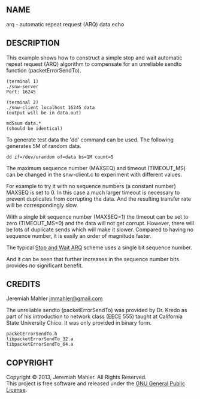NAME
----

arq - automatic repeat request (ARQ) data echo

DESCRIPTION
-----------

This example shows how to construct a simple stop and wait
automatic repeat request (ARQ) algorithm to compensate
for an unreliable sendto function (packetErrorSendTo).

    (terminal 1)
    ./snw-server
    Port: 16245

    (terminal 2)
    ./snw-client localhost 16245 data
    (output will be in data.out)

    md5sum data.*
    (should be identical)

To generate test data the 'dd' command can be used.
The following generates 5M of random data.

    dd if=/dev/urandom of=data bs=1M count=5

The maximum sequence number (MAXSEQ) and timeout (TIMEOUT\_MS)
can be changed in the snw-client.c to experiment with different values.

For example to try it with no sequence numbers (a constant number)
MAXSEQ is set to 0.  In this case a much larger timeout is necessary to
prevent duplicates from corrupting the data.  And the resulting transfer
rate will be correspondingly slow.

With a single bit sequence number (MAXSEQ=1) the timeout can be set
to zero (TIMEOUT\_MS=0) and the data will not get corrupt.
However, there will be lots of duplicate sends which will make it slower.
Compared to having no sequence number, it is easily an order of magnitude
faster.

The typical [Stop and Wait ARQ][arq] scheme uses a single bit sequence number.

  [arq]: http://en.wikipedia.org/wiki/Stop-and-wait_ARQ

And it can be seen that further increases in the sequence number bits
provides no significant benefit.

CREDITS
-------

Jeremiah Mahler <jmmahler@gmail.com>

The unreliable sendto (packetErrorSendTo) was provided by
Dr. Kredo as part of his introduction to network class
(EECE 555) taught at California State University Chico.
It was only provided in binary form.

    packetErrorSendTo.h
    libpacketErrorSendTo_32.a
    libpacketErrorSendTo_64.a

COPYRIGHT
---------

Copyright &copy; 2013, Jeremiah Mahler.  All Rights Reserved.<br>
This project is free software and released under
the [GNU General Public License][gpl].

 [gpl]: http://www.gnu.org/licenses/gpl.html

